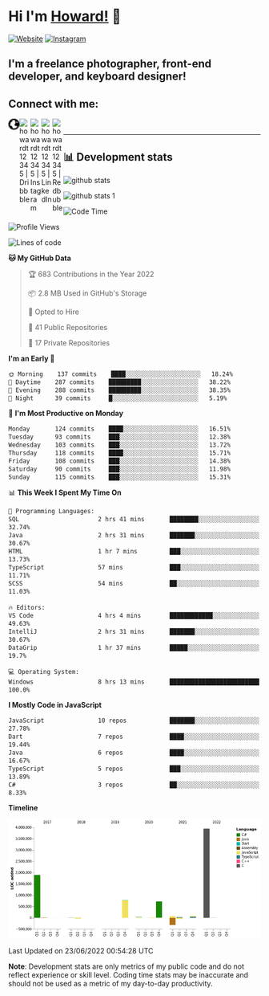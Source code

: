 # Hi I'm [Howard!][website] 👋

[![Website](https://img.shields.io/website?label=howardt12345.com&style=for-the-badge&url=https%3A%2F%2Fhowardt12345.com)](https://howardt12345.com)
[![Instagram](https://img.shields.io/badge/instagram-%23E4405F.svg?&style=for-the-badge&logo=instagram&logoColor=white)](https://instagram.com/howardt12345)

I'm a freelance photographer, front-end developer, and keyboard designer!
---

## Connect with me:

[<img align="left" alt="howardt12345.com" width="22px" src="https://raw.githubusercontent.com/iconic/open-iconic/master/svg/globe.svg" />][website]
[<img align="left" alt="howardt12345 | Dribbble" width="22px" src="https://cdn.jsdelivr.net/npm/simple-icons@v3/icons/dribbble.svg" />][dribbble]
[<img align="left" alt="howardt12345 | Instagram" width="22px" src="https://cdn.jsdelivr.net/npm/simple-icons@v3/icons/instagram.svg" />][instagram]
[<img align="left" alt="howardt12345 | LinkedIn" width="22px" src="https://cdn.jsdelivr.net/npm/simple-icons@v3/icons/linkedin.svg" />][linkedin]
[<img align="left" alt="howardt12345 | Redbubble" width="22px" src="https://cdn.jsdelivr.net/npm/simple-icons@v3/icons/redbubble.svg" />][redbubble]

<br />

---

## 📊 Development stats

![github stats](https://github-readme-stats.vercel.app/api?username=howardt12345&show_icons=true&hide_border=true&theme=dark&hide=contribs,issues)

![github stats 1](https://github-readme-stats.vercel.app/api/top-langs?username=howardt12345&langs_count=8&show_icons=true&hide_border=true&theme=dark&layout=compact)

<!--START_SECTION:waka-->
![Code Time](http://img.shields.io/badge/Code%20Time-0%20secs-blue)

![Profile Views](http://img.shields.io/badge/Profile%20Views-0-blue)

![Lines of code](https://img.shields.io/badge/From%20Hello%20World%20I%27ve%20Written-7%20Million%20lines%20of%20code-blue)

**🐱 My GitHub Data** 

> 🏆 683 Contributions in the Year 2022
 > 
> 📦 2.8 MB Used in GitHub's Storage 
 > 
> 💼 Opted to Hire
 > 
> 📜 41 Public Repositories 
 > 
> 🔑 17 Private Repositories  
 > 
**I'm an Early 🐤** 

```text
🌞 Morning    137 commits    ████░░░░░░░░░░░░░░░░░░░░░   18.24% 
🌆 Daytime    287 commits    █████████░░░░░░░░░░░░░░░░   38.22% 
🌃 Evening    288 commits    █████████░░░░░░░░░░░░░░░░   38.35% 
🌙 Night      39 commits     █░░░░░░░░░░░░░░░░░░░░░░░░   5.19%

```
📅 **I'm Most Productive on Monday** 

```text
Monday       124 commits    ████░░░░░░░░░░░░░░░░░░░░░   16.51% 
Tuesday      93 commits     ███░░░░░░░░░░░░░░░░░░░░░░   12.38% 
Wednesday    103 commits    ███░░░░░░░░░░░░░░░░░░░░░░   13.72% 
Thursday     118 commits    ████░░░░░░░░░░░░░░░░░░░░░   15.71% 
Friday       108 commits    ███░░░░░░░░░░░░░░░░░░░░░░   14.38% 
Saturday     90 commits     ███░░░░░░░░░░░░░░░░░░░░░░   11.98% 
Sunday       115 commits    ███░░░░░░░░░░░░░░░░░░░░░░   15.31%

```


📊 **This Week I Spent My Time On** 

```text
💬 Programming Languages: 
SQL                      2 hrs 41 mins       ████████░░░░░░░░░░░░░░░░░   32.74% 
Java                     2 hrs 31 mins       ███████░░░░░░░░░░░░░░░░░░   30.67% 
HTML                     1 hr 7 mins         ███░░░░░░░░░░░░░░░░░░░░░░   13.73% 
TypeScript               57 mins             ███░░░░░░░░░░░░░░░░░░░░░░   11.71% 
SCSS                     54 mins             ██░░░░░░░░░░░░░░░░░░░░░░░   11.03%

🔥 Editors: 
VS Code                  4 hrs 4 mins        ████████████░░░░░░░░░░░░░   49.63% 
IntelliJ                 2 hrs 31 mins       ███████░░░░░░░░░░░░░░░░░░   30.67% 
DataGrip                 1 hr 37 mins        █████░░░░░░░░░░░░░░░░░░░░   19.7%

💻 Operating System: 
Windows                  8 hrs 13 mins       █████████████████████████   100.0%

```

**I Mostly Code in JavaScript** 

```text
JavaScript               10 repos            ███████░░░░░░░░░░░░░░░░░░   27.78% 
Dart                     7 repos             ████░░░░░░░░░░░░░░░░░░░░░   19.44% 
Java                     6 repos             ████░░░░░░░░░░░░░░░░░░░░░   16.67% 
TypeScript               5 repos             ███░░░░░░░░░░░░░░░░░░░░░░   13.89% 
C#                       3 repos             ██░░░░░░░░░░░░░░░░░░░░░░░   8.33%

```


**Timeline**

![Chart not found](https://raw.githubusercontent.com/howardt12345/howardt12345/master/charts/bar_graph.png) 


 Last Updated on 23/06/2022 00:54:28 UTC
<!--END_SECTION:waka-->

**Note**: Development stats are only metrics of my public code and do not reflect experience or skill level. Coding time stats may be inaccurate and should not be used as a metric of my day-to-day productivity.

[website]: https://howardt12345.com
[dribbble]: https://dribbble.com/howardt12345
[instagram]: https://instagram.com/howardt12345
[linkedin]: https://linkedin.com/in/howardt12345
[redbubble]: https://www.redbubble.com/people/howardt12345/
